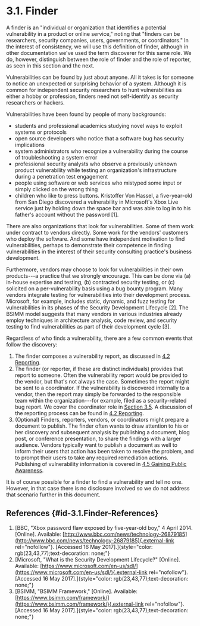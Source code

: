 # 3.1. Finder 

A finder is an "individual or organization that identifies a potential
vulnerability in a product or online service," noting that "finders
can be researchers, security companies, users, governments, or
coordinators." In the interest of consistency, we will use this
definition of finder, although in other documentation we've used the
term discoverer for this same role. We do, however, distinguish between
the role of finder and the role of reporter, as seen in this section and
the next.

Vulnerabilities can be found by just about anyone. All it takes is for
someone to notice an unexpected or surprising behavior of a system.
Although it is common for independent security researchers to hunt
vulnerabilities as either a hobby or profession, finders need not
self-identify as security researchers or hackers.

Vulnerabilities have been found by people of many backgrounds:

-   students and professional academics studying novel ways to exploit
    systems or protocols
-   open source developers who notice that a software bug has security
    implications
-   system administrators who recognize a vulnerability during the
    course of troubleshooting a system error
-   professional security analysts who observe a previously unknown
    product vulnerability while testing an organization's
    infrastructure during a penetration test engagement
-   people using software or web services who mistyped some input or
    simply clicked on the wrong thing
-   children who like to press buttons. Kristoffer Von Hassel, a
    five-year-old from San Diego discovered a vulnerability in
    Microsoft's Xbox Live service just by holding down the space bar
    and was able to log in to his father's account without the password
    \[1\].



There are also organizations that look for vulnerabilities. Some of them
work under contract to vendors directly. Some work for the vendors'
customers who deploy the software. And some have independent motivation
to find vulnerabilities, perhaps to demonstrate their competence in
finding vulnerabilities in the interest of their security consulting
practice's business development.

Furthermore, vendors may choose to look for vulnerabilities in their own
products---a practice that we strongly encourage. This can be done via
(a) in-house expertise and testing, (b) contracted security testing, or
(c) solicited on a per-vulnerability basis using a bug bounty program.
Many vendors integrate testing for vulnerabilities into their
development process. Microsoft, for example, includes static, dynamic,
and fuzz testing for vulnerabilities in its phases of the Security
Development Lifecycle \[2\]. The BSIMM model suggests that many vendors
in various industries already employ techniques in architecture
analysis, code review, and security testing to find vulnerabilities as
part of their development cycle \[3\].



Regardless of who finds a vulnerability, there are a few common events
that follow the discovery:

1.  The finder composes a vulnerability report, as discussed in [4.2
    Reporting](4.2-Reporting_47677468.md).
2.  The finder (or reporter, if these are distinct individuals) provides
    that report to someone. Often the vulnerability report would be
    provided to the vendor, but that's not always the case. Sometimes
    the report might be sent to a coordinator. If the vulnerability is
    discovered internally to a vendor, then the report may simply be
    forwarded to the responsible team within the organization---for
    example, filed as a security-related bug report. We cover the
    coordinator role in [Section 3.5](3_5). A
    discussion of the reporting process can be found in [4.2
    Reporting](4.2-Reporting_47677468.md).
3.  (Optional) Finders, reporters, vendors, or coordinators might
    prepare a document to publish. The finder often wants to draw
    attention to his or her discovery and subsequent analysis by
    publishing a document, blog post, or conference presentation, to
    share the findings with a larger audience. Vendors typically want to
    publish a document as well to inform their users that action has
    been taken to resolve the problem, and to prompt their users to take
    any required remediation actions. Publishing of vulnerability
    information is covered in [4.5 Gaining Public
    Awareness](4.5-Gaining-Public-Awareness_47677471.md).

It is of course possible for a finder to find a vulnerability and tell
no one. However, in that case there is no disclosure involved so we do
not address that scenario further in this document.



## References {#id-3.1.Finder-References}

1.  [BBC, "Xbox password flaw exposed by five-year-old boy," 4
    April 2014. \[Online\]. Available:
    [http://www.bbc.com/news/technology-26879185](http://www.bbc.com/news/technology-26879185){.external-link
    rel="nofollow"}. \[Accessed 16 May
    2017\].]{style="color: rgb(23,43,77);text-decoration: none;"}
2.  [Microsoft, "What is the Security Development Lifecycle?"
    \[Online\]. Available:
    [https://www.microsoft.com/en-us/sdl/](https://www.microsoft.com/en-us/sdl/){.external-link
    rel="nofollow"}. \[Accessed 16 May
    2017\].]{style="color: rgb(23,43,77);text-decoration: none;"}
3.  [BSIMM, "BSIMM Framework," \[Online\]. Available:
    [https://www.bsimm.com/framework/](https://www.bsimm.com/framework/){.external-link
    rel="nofollow"}. \[Accessed 16 May
    2017\].]{style="color: rgb(23,43,77);text-decoration: none;"}

